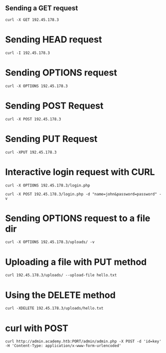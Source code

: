 ## Sending a GET request
```
curl -X GET 192.45.178.3 
```

# Sending HEAD request
```
curl -I 192.45.178.3  
```


# Sending OPTIONS request
```
curl -X OPTIONS 192.45.178.3
```


# Sending POST Request
```
curl -X POST 192.45.178.3
```


# Sending PUT Request
```
curl -XPUT 192.45.178.3
```


# Interactive login request with CURL
```
curl -X OPTIONS 192.45.178.3/login.php 
```


```
curl -X POST 192.45.178.3/login.php -d "name=john&password=password" -v 
```

# Sending OPTIONS request to a file dir
```
curl -X OPTIONS 192.45.178.3/uploads/ -v 
```

# Uploading a file with PUT method
```
curl 192.45.178.3/uploads/ --upload-file hello.txt
```


# Using the DELETE method
```
curl -XDELETE 192.45.178.3/uploads/hello.txt 
```
# curl with POST
```
curl http://admin.academy.htb:PORT/admin/admin.php -X POST -d 'id=key' -H 'Content-Type: application/x-www-form-urlencoded'
```
